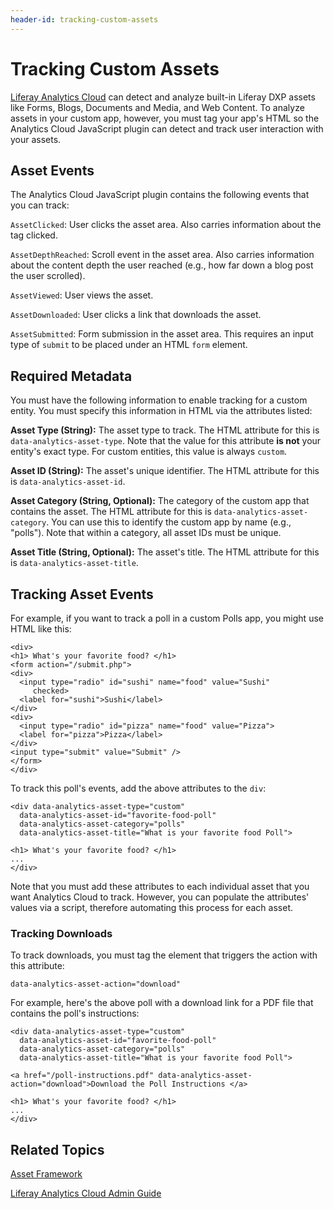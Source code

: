 ```yaml
---
header-id: tracking-custom-assets
---
```


# Tracking Custom Assets

[Liferay Analytics Cloud](https://help.liferay.com/hc/en-us/categories/360000608871-Liferay-Analytics-Cloud-Admin-Guide) 
can detect and analyze built-in Liferay DXP assets like Forms, Blogs, Documents 
and Media, and Web Content. To analyze assets in your custom app, however, you 
must tag your app's HTML so the Analytics Cloud JavaScript plugin can detect and 
track user interaction with your assets. 

## Asset Events

The Analytics Cloud JavaScript plugin contains the following events that you can 
track: 

`AssetClicked`: User clicks the asset area. Also carries information about the 
tag clicked. 

`AssetDepthReached`: Scroll event in the asset area. Also carries information 
about the content depth the user reached (e.g., how far down a blog post the 
user scrolled). 

`AssetViewed`: User views the asset. 

`AssetDownloaded`: User clicks a link that downloads the asset. 

`AssetSubmitted`: Form submission in the asset area. This requires an input 
type of `submit` to be placed under an HTML `form` element. 

## Required Metadata

You must have the following information to enable tracking for a custom entity. 
You must specify this information in HTML via the attributes listed: 

**Asset Type (String):** The asset type to track. The HTML attribute for this is 
`data-analytics-asset-type`. Note that the value for this attribute **is not** 
your entity's exact type. For custom entities, this value is always `custom`. 

**Asset ID (String):** The asset's unique identifier. The HTML attribute for 
this is `data-analytics-asset-id`. 

**Asset Category (String, Optional):** The category of the custom app that 
contains the asset. The HTML attribute for this is 
`data-analytics-asset-category`. You can use this to identify the custom app by 
name (e.g., "polls"). Note that within a category, all asset IDs must be unique. 

**Asset Title (String, Optional):** The asset's title. The HTML attribute for 
this is `data-analytics-asset-title`. 

## Tracking Asset Events

For example, if you want to track a poll in a custom Polls app, you might use
HTML like this: 

    <div>
    <h1> What's your favorite food? </h1>
    <form action="/submit.php">
    <div>
      <input type="radio" id="sushi" name="food" value="Sushi"
         checked>
      <label for="sushi">Sushi</label>
    </div>
    <div>
      <input type="radio" id="pizza" name="food" value="Pizza">
      <label for="pizza">Pizza</label>
    </div>
    <input type="submit" value="Submit" />
    </form>
    </div>

To track this poll's events, add the above attributes to the `div`: 

    <div data-analytics-asset-type="custom"
      data-analytics-asset-id="favorite-food-poll"
      data-analytics-asset-category="polls"
      data-analytics-asset-title="What is your favorite food Poll">

    <h1> What's your favorite food? </h1>
    ...
    </div>

Note that you must add these attributes to each individual asset that you want 
Analytics Cloud to track. However, you can populate the attributes' values via a 
script, therefore automating this process for each asset. 

### Tracking Downloads

To track downloads, you must tag the element that triggers the action with this 
attribute:

    data-analytics-asset-action="download"

For example, here's the above poll with a download link for a PDF file that 
contains the poll's instructions: 

    <div data-analytics-asset-type="custom"
      data-analytics-asset-id="favorite-food-poll"
      data-analytics-asset-category="polls"
      data-analytics-asset-title="What is your favorite food Poll">

    <a href="/poll-instructions.pdf" data-analytics-asset-action="download">Download the Poll Instructions </a>

    <h1> What's your favorite food? </h1>
    ...
    </div>

## Related Topics

[Asset Framework](/docs/7-1/tutorials/-/knowledge_base/t/asset-framework)

[Liferay Analytics Cloud Admin Guide](https://help.liferay.com/hc/en-us/categories/360000608871-Liferay-Analytics-Cloud-Admin-Guide)
